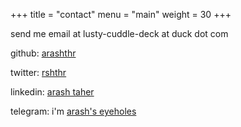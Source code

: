 +++
title = "contact"
menu = "main"
weight = 30
+++

send me email at lusty-cuddle-deck at duck dot com

github: [arashthr](https://github.com/arashThr)

twitter: [rshthr](https://x.com/rshthr)

linkedin: [arash taher](https://www.linkedin.com/in/arashtaher/)

telegram: i'm [arash's eyeholes](https://t.me/arashsEyeholes)
